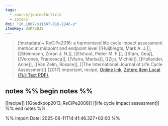 ```yaml
---
tags:
  - source/journalArticle
  - zotero
doi: "10.1007/s11367-016-1246-y"
itemKey: D3K4SQJS
---
```

>[!metadata]+
> ReCiPe2016: a harmonised life cycle impact assessment method at midpoint and endpoint level
> [[Huijbregts, Mark A. J.]], [[Steinmann, Zoran J. N.]], [[Elshout, Pieter M. F.]], [[Stam, Gea]], [[Verones, Francesca]], [[Vieira, Marisa]], [[Zijp, Michiel]], [[Hollander, Anne]], [[Van Zelm, Rosalie]], 
> [[The International Journal of Life Cycle Assessment]] (2017)
> important, recipe, 
> [Online link](http://link.springer.com/10.1007/s11367-016-1246-y), [Zotero Item](zotero://select/library/items/D3K4SQJS),[Local (Full Text PDF)](file://C:/Users/aburg/Documents/references/zotero/storage/TBDYJ5BT/Huijbregts2017_ReCiPe2016harmonised.pdf), 

## notes %% begin notes %%
[[recipe]] 
[[Goedkoop2013_ReCiPe2008]]
[[life cycle impact assessment]]
%% end notes %%

%% Import Date: 2025-06-11T14:41:46.327+02:00 %%

